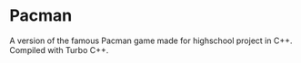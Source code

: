 # Pacman
A version of the famous Pacman game made for highschool project in C++.
Compiled with Turbo C++.
